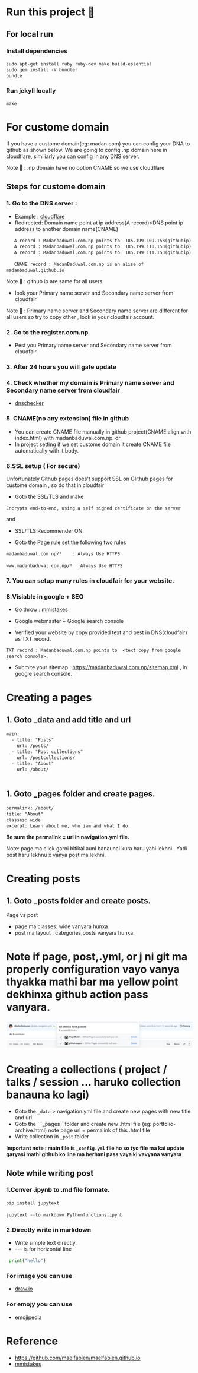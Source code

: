 # Run this project 🏃
## For local run
### Install dependencies
```shell
sudo apt-get install ruby ruby-dev make build-essential
sudo gem install -V bundler
bundle
```

### Run jekyll locally
```shell
make
```

# For custome domain 
If you have a custome domain(eg: madan.com) you can config your DNA to github as shown below.
We are going to config .np domain here in cloudflare, similiarly you can config in any DNS server.

Note 📝 : .np domain have no option CNAME so we use cloudflare


## Steps for custome domain
### 1. Go to the DNS server : 
* Example : [cloudflare](https://www.cloudflare.com/en-au/)
*  Redirected: Domain name point at ip address(A record)>DNS point ip address to another domain name(CNAME)

```A record : Madanbaduwal.com.np points to  185.199.108.153(githubip)
   A record : Madanbaduwal.com.np points to  185.199.109.153(githubip)
   A record : Madanbaduwal.com.np points to  185.199.110.153(githubip)
   A record : Madanbaduwal.com.np points to  185.199.111.153(githubip)
   
   CNAME record : MadanBaduwal.com.np is an alise of madanbaduwal.github.io
```

  Note 📝 : github ip are same  for all users.

* look your Primary name server and Secondary name server from cloudfair

Note 📝 : Primary name server and Secondary name server are different for all users so try to copy other , look in your cloudfair account.


### 2. Go to the register.com.np
* Pest you Primary name server and Secondary name server from cloudfair

### 3. After 24 hours you will gate update

### 4. Check whether my domain is Primary name server and Secondary name server from cloudfair

* [dnschecker](https://dnschecker.org/all-dns-records-of-domain.php?query=madanbaduwal.com.np&rtype=ANY)

### 5. CNAME(no any extension) file in github

* You can create CNAME file manually in github project(CNAME align with index.html) with madanbaduwal.com.np.
 or 
* In project setting if we set custome domain it create CNAME file automatically with it body.

### 6.SSL setup ( For secure)

Unfortunately Github pages does't support SSL on GIithub pages for custome domain , so do that in cloudfair
* Goto the SSL/TLS and make 
``` Full
Encrypts end-to-end, using a self signed certificate on the server
```
and 
* SSL/TLS Recommender ON

* Goto the Page rule  set the following two rules
``` 
madanbaduwal.com.np/*    : Always Use HTTPS

www.madanbaduwal.com.np/*  :Always Use HTTPS

```

### 7. You can setup many rules in cloudfair for your website.

### 8.Visiable in google + SEO 

* Go throw : [mmistakes](https://mmistakes.github.io/minimal-mistakes/)

* Google webmaster + Google search console 
* Verified your website by copy provided text and pest in DNS(cloudfair) as TXT record.

```
TXT record : Madanbaduwal.com.np points to  <text copy from google search console>.
```
* Submite your sitemap : https://madanbaduwal.com.np/sitemap.xml , in google search console.


# Creating a pages

## 1. Goto _data and add title and url
```
main:
  - title: "Posts"
    url: /posts/
  - title: "Post collections"
    url: /postcollections/
  - title: "About"
    url: /about/
    
```
## 1. Goto _pages folder and create pages.
```
permalink: /about/
title: "About"
classes: wide
excerpt: Learn about me, who iam and what I do.

```

**Be sure the permalink = url  in navigation.yml file.**

Note: page ma click garni bitikai auni banaunai kura haru yahi lekhni .
Yadi post haru lekhnu x vanya post ma lekhni.


#  Creating posts

## 1. Goto _posts folder and create posts.


Page vs post
* page ma classes: wide vanyara hunxa 
* post ma layout : categories,posts  vanyara hunxa.
# Note if page, post,.yml, or j ni git ma properly configuration vayo vanya thyakka mathi bar ma yellow point dekhinxa github action pass vanyara.
![image](https://github.com/MadanBaduwal/MadanBaduwal.github.io/blob/main/images/info.png)

# Creating a collections ( project / talks / session ... haruko collection banauna ko lagi)

* Goto the ```_data``` > navigation.yml file and create new pages with new title and  url.
* Goto the ```_pages`` folder and create new .html file (eg: portfolio-archive.html) note page url = permalink of this .html file
* Write collection in ``_post`` folder

**Important note : main file is ```_config.yml``` file ho so tyo file ma kai update garyasi mathi github ko line ma herhani pass vaya ki vavyana  vanyara**

## Note while writing post

### 1.Conver .ipynb to .md file formate.
```
pip install jupytext

jupytext --to markdown Pythonfunctions.ipynb
```
### 2.Directly write in markdown

* Write simple text directly.
* --- is for horizontal line
```python
 print("hello")
```

### For image you can use 

* [draw.io](https://app.diagrams.net/)

### For emojy you can use

* [emojipedia](https://emojipedia.org/)


# Reference
* https://github.com/maelfabien/maelfabien.github.io
* [mmistakes](https://mmistakes.github.io/minimal-mistakes)
